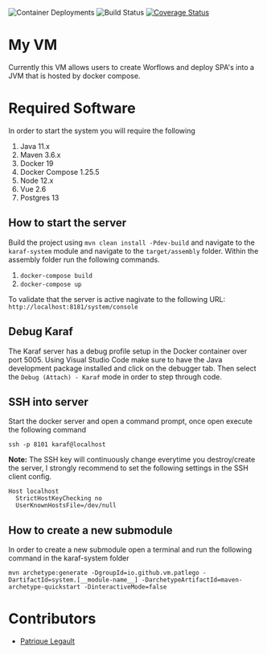 ![Container Deployments](https://github.com/pat-lego/pat-lego.vm.github.io/workflows/Deploy%20Container/badge.svg) ![Build Status](https://github.com/pat-lego/pat-lego.vm.github.io/workflows/Build%20and%20Test/badge.svg) [![Coverage Status](https://coveralls.io/repos/github/pat-lego/io.github.vm.patlego/badge.svg?branch=master)](https://coveralls.io/github/pat-lego/io.github.vm.patlego?branch=master)
# My VM

Currently this VM allows users to create Worflows and deploy SPA's into a JVM that is hosted by docker compose.

# Required Software

In order to start the system you will require the following

1. Java 11.x 
2. Maven 3.6.x
3. Docker 19
4. Docker Compose 1.25.5
5. Node 12.x
6. Vue 2.6
8. Postgres 13

## How to start the server

Build the project using `mvn clean install -Pdev-build` and navigate to the `karaf-system` module and navigate to the `target/assembly` folder. Within the assembly folder run the following commands.

1. `docker-compose build`
2. `docker-compose up`

To validate that the server is active nagivate to the following URL: `http://localhost:8181/system/console`

## Debug Karaf

The Karaf server has a debug profile setup in the Docker container over port 5005. Using Visual Studio Code make sure to have the Java development package installed and click on the debugger tab. Then select the `Debug (Attach) - Karaf` mode in order to step through code.

## SSH into server

Start the docker server and open a command prompt, once open execute the following command 

```
ssh -p 8101 karaf@localhost
```

**Note:** The SSH key will continuously change everytime you destroy/create the server, I strongly recommend to set the following settings in the SSH client config.

```
Host localhost
  StrictHostKeyChecking no
  UserKnownHostsFile=/dev/null
```

## How to create a new submodule

In order to create a new submodule open a terminal and run the following command in the karaf-system folder 

```
mvn archetype:generate -DgroupId=io.github.vm.patlego -DartifactId=system.[__module-name__] -DarchetypeArtifactId=maven-archetype-quickstart -DinteractiveMode=false
```

# Contributors
- [Patrique Legault](https://github.com/patlego)